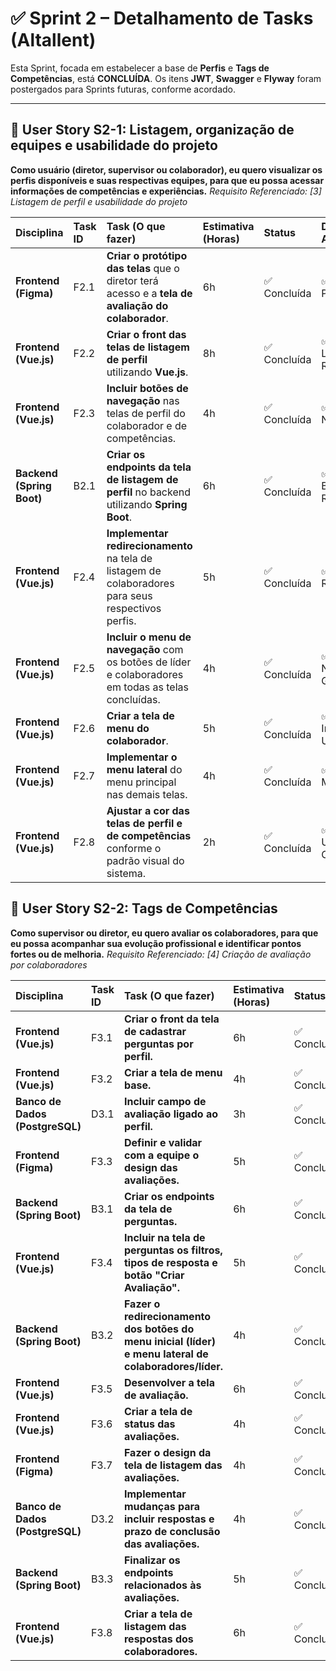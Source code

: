 # ✅ Sprint 2 – Detalhamento de Tasks (Altallent)

Esta Sprint, focada em estabelecer a base de **Perfis** e **Tags de Competências**, está **CONCLUÍDA**. Os itens **JWT**, **Swagger** e **Flyway** foram postergados para Sprints futuras, conforme acordado.

---

## 🎯 User Story S2-1:  Listagem, organização de equipes e usabilidade do projeto

**Como usuário (diretor, supervisor ou colaborador), eu quero visualizar os perfis disponíveis e suas respectivas equipes, para que eu possa acessar informações de competências e experiências.**
*Requisito Referenciado: [3] Listagem de perfil e usabilidade do projeto*

| **Disciplina**            | **Task ID** | **Task (O que fazer)**                                                                               | **Estimativa (Horas)** | **Status**  | **DoD Atendido**                 |
| :------------------------ | :---------- | :--------------------------------------------------------------------------------------------------- | :--------------------- | :---------- | :------------------------------- |
| **Frontend (Figma)**      | F2.1        | **Criar o protótipo das telas** que o diretor terá acesso e a **tela de avaliação do colaborador**.  | 6h                     | ✅ Concluída | ✅ Figma, ✅ Prototipagem          |
| **Frontend (Vue.js)**     | F2.2        | **Criar o front das telas de listagem de perfil** utilizando **Vue.js**.                             | 8h                     | ✅ Concluída | ✅ Vue.js, ✅ Layout Responsivo    |
| **Frontend (Vue.js)**     | F2.3        | **Incluir botões de navegação** nas telas de perfil do colaborador e de competências.                | 4h                     | ✅ Concluída | ✅ Vue.js, ✅ Navegação            |
| **Backend (Spring Boot)** | B2.1        | **Criar os endpoints da tela de listagem de perfil** no backend utilizando **Spring Boot**.          | 6h                     | ✅ Concluída | ✅ Spring Boot, ✅ API REST        |
| **Frontend (Vue.js)**     | F2.4        | **Implementar redirecionamento** na tela de listagem de colaboradores para seus respectivos perfis.  | 5h                     | ✅ Concluída | ✅ Vue.js, ✅ Rotas                |
| **Frontend (Vue.js)**     | F2.5        | **Incluir o menu de navegação** com os botões de líder e colaboradores em todas as telas concluídas. | 4h                     | ✅ Concluída | ✅ Vue.js, ✅ Navegação Global     |
| **Frontend (Vue.js)**     | F2.6        | **Criar a tela de menu do colaborador**.                                                             | 5h                     | ✅ Concluída | ✅ Vue.js, ✅ Interface de Usuário |
| **Frontend (Vue.js)**     | F2.7        | **Implementar o menu lateral** do menu principal nas demais telas.                                   | 4h                     | ✅ Concluída | ✅ Vue.js, ✅ Menu Lateral         |
| **Frontend (Vue.js)**     | F2.8        | **Ajustar a cor das telas de perfil e de competências** conforme o padrão visual do sistema.         | 2h                     | ✅ Concluída | ✅ Vue.js, ✅ UI Consistente       |

## 🎯 User Story S2-2: Tags de Competências

**Como supervisor ou diretor, eu quero avaliar os colaboradores, para que eu possa acompanhar sua evolução profissional e identificar pontos fortes ou de melhoria.**
*Requisito Referenciado: [4] Criação de avaliação por colaboradores*

| **Disciplina**                  | **Task ID** | **Task (O que fazer)**                                                                                 | **Estimativa (Horas)** | **Status**  | **DoD Atendido**                    |
| :------------------------------ | :---------- | :----------------------------------------------------------------------------------------------------- | :--------------------- | :---------- | :---------------------------------- |
| **Frontend (Vue.js)**           | F3.1        | **Criar o front da tela de cadastrar perguntas por perfil.**                                           | 6h                     | ✅ Concluída | ✅ Vue.js, ✅ Integração              |
| **Frontend (Vue.js)**           | F3.2        | **Criar a tela de menu base.**                                                                         | 4h                     | ✅ Concluída | ✅ Vue.js, ✅ Navegação               |
| **Banco de Dados (PostgreSQL)** | D3.1        | **Incluir campo de avaliação ligado ao perfil.**                                                       | 3h                     | ✅ Concluída | ✅ PostgreSQL, ✅ Migração            |
| **Frontend (Figma)**            | F3.3        | **Definir e validar com a equipe o design das avaliações.**                                            | 5h                     | ✅ Concluída | ✅ Figma, ✅ Validação UX             |
| **Backend (Spring Boot)**       | B3.1        | **Criar os endpoints da tela de perguntas.**                                                           | 6h                     | ✅ Concluída | ✅ Spring Boot, ✅ API REST           |
| **Frontend (Vue.js)**           | F3.4        | **Incluir na tela de perguntas os filtros, tipos de resposta e botão "Criar Avaliação".**              | 5h                     | ✅ Concluída | ✅ Vue.js, ✅ UI Interativa           |
| **Backend (Spring Boot)**       | B3.2        | **Fazer o redirecionamento dos botões do menu inicial (líder) e menu lateral de colaboradores/líder.** | 4h                     | ✅ Concluída | ✅ Spring Boot, ✅ Rotas Configuradas |
| **Frontend (Vue.js)**           | F3.5        | **Desenvolver a tela de avaliação.**                                                                   | 6h                     | ✅ Concluída | ✅ Vue.js, ✅ Figma                   |
| **Frontend (Vue.js)**           | F3.6        | **Criar a tela de status das avaliações.**                                                             | 4h                     | ✅ Concluída | ✅ Vue.js, ✅ Feedback Visual         |
| **Frontend (Figma)**            | F3.7        | **Fazer o design da tela de listagem das avaliações.**                                                 | 4h                     | ✅ Concluída | ✅ Figma, ✅ Layout Aprovado          |
| **Banco de Dados (PostgreSQL)** | D3.2        | **Implementar mudanças para incluir respostas e prazo de conclusão das avaliações.**                   | 4h                     | ✅ Concluída | ✅ PostgreSQL, ✅ Scripts Versionados |
| **Backend (Spring Boot)**       | B3.3        | **Finalizar os endpoints relacionados às avaliações.**                                                 | 5h                     | ✅ Concluída | ✅ Spring Boot, ✅ Testes             |
| **Frontend (Vue.js)**           | F3.8        | **Criar a tela de listagem das respostas dos colaboradores.**                                          | 6h                     | ✅ Concluída | ✅ Vue.js, ✅ Integração Backend      |
